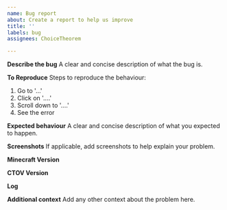 ```yaml
---
name: Bug report
about: Create a report to help us improve
title: ''
labels: bug
assignees: ChoiceTheorem

---
```


**Describe the bug**
A clear and concise description of what the bug is.

**To Reproduce**
Steps to reproduce the behaviour:
1. Go to '...'
2. Click on '....'
3. Scroll down to '....'
4. See the error

**Expected behaviour**
A clear and concise description of what you expected to happen.

**Screenshots**
If applicable, add screenshots to help explain your problem.

**Minecraft Version**

**CTOV Version**

**Log**

**Additional context**
Add any other context about the problem here.
